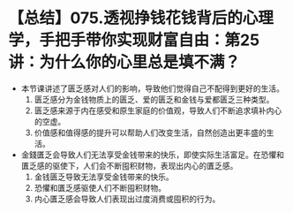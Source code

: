 # 【总结】075.透视挣钱花钱背后的心理学，手把手带你实现财富自由：第25讲：为什么你的心里总是填不满？

-   本节课讲述了匮乏感对人们的影响，导致他们觉得自己不配得到更好的生活。
    1.  匮乏感分为金钱物质上的匮乏、爱的匮乏和金钱与爱都匮乏三种类型。
    2.  匮乏感来源于内在感受和原生家庭的价值观，导致人们不断追求填补内心的空虚。
    3.  价值感和值得感的提升可以帮助人们改变生活，自然创造出更丰盛的生活。
-   金錢匱乏会导致人们无法享受金钱带来的快乐，即使实际生活富足。在恐懼和匱乏感的驱使下，人们会不断囤积财物，表现出内心的匱乏感。
    1.  金钱匮乏导致无法享受金钱带来的快乐。
    2.  恐懼和匱乏感驱使人们不断囤积财物。
    3.  内心匱乏感会导致人们表现出过度消费或囤积的行为。